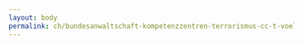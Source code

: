 ```yaml
---
layout: body
permalink: ch/bundesanwaltschaft-kompetenzzentren-terrorismus-cc-t-voelkerstrafrecht-cc-v/
---
```


